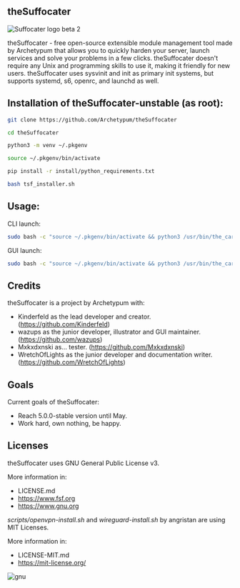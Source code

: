 ## theSuffocater  
![Suffocater logo beta 2](https://github.com/user-attachments/assets/51422160-c33c-4515-b628-dbabb2c877ce)

theSuffocater - free open-source extensible module management tool made by
Archetypum that allows you to quickly harden your server, launch services and solve your problems
in a few clicks. theSuffocater doesn't require any Unix and programming skills
to use it, making it friendly for new users. 
theSuffocater uses sysvinit and init as primary init systems,
but supports systemd, s6, openrc, and launchd as well. 

## Installation of theSuffocater-unstable (as root):

```bash
git clone https://github.com/Archetypum/theSuffocater
```

```bash
cd theSuffocater
```

```bash
python3 -m venv ~/.pkgenv
```

```bash
source ~/.pkgenv/bin/activate
```

```bash
pip install -r install/python_requirements.txt
```

```bash
bash tsf_installer.sh
```

## Usage:

CLI launch:

```bash
sudo bash -c "source ~/.pkgenv/bin/activate && python3 /usr/bin/the_carcass_cli.py"
```

GUI launch:

```bash
sudo bash -c "source ~/.pkgenv/bin/activate && python3 /usr/bin/the_carcass_gui.py"
```

## Credits

theSuffocater is a project by Archetypum with:
 - Kinderfeld as the lead developer and creator.
(https://github.com/Kinderfeld)
 - wazups as the junior developer, illustrator and GUI maintainer.
(https://github.com/wazups)
 - Mxkxdxnski as... tester.
(https://github.com/Mxkxdxnski)
 - WretchOfLights as the junior developer and documentation writer.
(https://github.com/WretchOfLights)

## Goals

Current goals of theSuffocater:
- Reach 5.0.0-stable version until May.
- Work hard, own nothing, be happy.

## Licenses

theSuffocater uses GNU General Public License v3. 

More information in:

- LICENSE.md
- https://www.fsf.org
- https://www.gnu.org

_scripts/openvpn-install.sh_ and _wireguard-install.sh_ by angristan are using MIT Licenses.

More information in:

- LICENSE-MIT.md
- https://mit-license.org/

![gnu](https://github.com/user-attachments/assets/66935a97-374f-4dbc-9f1c-428070fda139)
